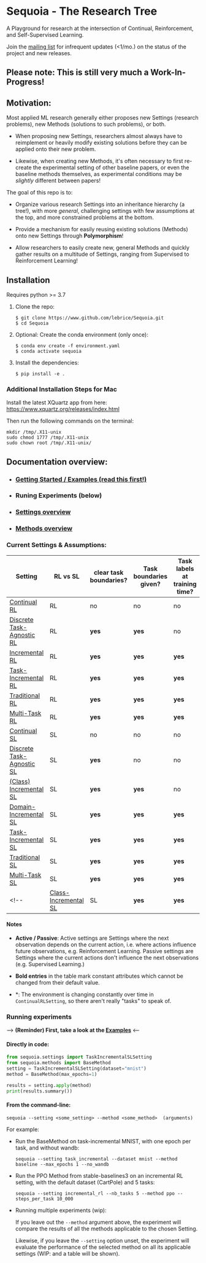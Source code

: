 # Sequoia - The Research Tree 

A Playground for research at the intersection of Continual, Reinforcement, and Self-Supervised Learning.

Join the [mailing list](https://groups.google.com/forum/#!forum/sequoia_research/join) for infrequent updates (<1/mo.) on the status of the project and new releases.

## Please note: This is still very much a Work-In-Progress!

## Motivation:
Most applied ML research generally either proposes new Settings (research problems), new Methods (solutions to such problems), or both.

- When proposing new Settings, researchers almost always have to reimplement or heavily modify existing solutions before they can be applied onto their new problem.

- Likewise, when creating new Methods, it's often necessary to first re-create the experimental setting of other baseline papers, or even the baseline methods themselves, as experimental conditions may be *slightly* different between papers!

The goal of this repo is to:

- Organize various research Settings into an inheritance hierarchy (a tree!), with more *general*, challenging settings with few assumptions at the top, and more constrained problems at the bottom.

- Provide a mechanism for easily reusing existing solutions (Methods) onto new Settings through **Polymorphism**!

- Allow researchers to easily create new, general Methods and quickly gather results on a multitude of Settings, ranging from Supervised to Reinforcement Learning!


## Installation
Requires python >= 3.7

1. Clone the repo:

    ```console
    $ git clone https://www.github.com/lebrice/Sequoia.git
    $ cd Sequoia
    ```

2. Optional: Create the conda environment (only once):

    ```console
    $ conda env create -f environment.yaml
    $ conda activate sequoia
    ```

3. Install the dependencies:

    ```console
    $ pip install -e .
    ```

### Additional Installation Steps for Mac

Install the latest XQuartz app from here: https://www.xquartz.org/releases/index.html

Then run the following commands on the terminal:

```console
mkdir /tmp/.X11-unix 
sudo chmod 1777 /tmp/.X11-unix 
sudo chown root /tmp/.X11-unix/
```

## Documentation overview:
- ### **[Getting Started / Examples (read this first!)](examples/)**
- ### Runing Experiments (below)
- ### [Settings overview](sequoia/settings/)
- ### [Methods overview](sequoia/methods/)


### Current Settings & Assumptions:

| Setting                                                                    | RL vs SL | clear task boundaries? | Task boundaries given? | Task labels at training time? | task labels at test time | Stationary context? | Fixed action space  |
| ------------------------------------------------------------------------   | --       | ---------------------- | ---------------------- | ----------------------------- | ------------------------ | ------------------- | ------------------- |
| [Continual RL](sequoia/settings/rl/continual/setting.py)                   | RL       | no                     | no                     | no                            | no                       | no                  | no(?)               |
| [Discrete Task-Agnostic RL](sequoia/settings/rl/discrete/setting.py)       | RL       | **yes**                | **yes**                | no                            | no                       | no                  | no(?)               |
| [Incremental RL](sequoia/settings/rl/incremental/setting.py)               | RL       | **yes**                | **yes**                | **yes**                       | no                       | no                  | no(?)               |
| [Task-Incremental RL](sequoia/settings/rl/task_incremental/setting.py)     | RL       | **yes**                | **yes**                | **yes**                       | **yes**                  | no                  | no(?)               |
| [Traditional RL](sequoia/settings/rl/task_incremental/setting.py)          | RL       | **yes**                | **yes**                | **yes**                       | no                       | **yes**             | no(?)               |
| [Multi-Task RL](sequoia/settings/rl/task_incremental/setting.py)           | RL       | **yes**                | **yes**                | **yes**                       | **yes**                  | **yes**             | no(?)               |
| [Continual SL](sequoia/settings/sl/continual/setting.py)                   | SL       | no                     | no                     | no                            | no                       | no                  | no                  |
| [Discrete Task-Agnostic SL](sequoia/settings/sl/discrete/setting.py)       | SL       | **yes**                | no                     | no                            | no                       | no                  | no                  |
| [(Class) Incremental SL](sequoia/settings/sl/incremental/setting.py)       | SL       | **yes**                | **yes**                | no                            | no                       | no                  | no                  |
| [Domain-Incremental SL](sequoia/settings/sl/domain_incremental/setting.py) | SL       | **yes**                | **yes**                | **yes**                       | no                       | no                  | **yes**             |
| [Task-Incremental SL](sequoia/settings/sl/task_incremental/setting.py)     | SL       | **yes**                | **yes**                | **yes**                       | **yes**                  | no                  | no                  |
| [Traditional SL](sequoia/settings/sl/traditional/setting.py)               | SL       | **yes**                | **yes**                | **yes**                       | no                       | **yes**             | no                  |
| [Multi-Task SL](sequoia/settings/sl/multi_task/setting.py)                 | SL       | **yes**                | **yes**                | **yes**                       | **yes**                  | **yes**             | no                  |
<!-- | [Class-Incremental SL](sequoia/settings/sl/class_incremental/setting.py)   | SL       | **yes**                | **yes**                | no                            | no                       | no                  | -->

#### Notes

- **Active / Passive**:
    Active settings are Settings where the next observation depends on the current action, i.e. where actions influence future observations, e.g. Reinforcement Learning.
    Passive settings are Settings where the current actions don't influence the next observations (e.g. Supervised Learning.)

- **Bold entries** in the table mark constant attributes which cannot be
   changed from their default value.

- \*: The environment is changing constantly over time in `ContinualRLSetting`, so
    there aren't really "tasks" to speak of.



### Running experiments

--> **(Reminder) First, take a look at the [Examples](/examples)** <--

#### Directly in code:

```python
from sequoia.settings import TaskIncrementalSLSetting
from sequoia.methods import BaseMethod
setting = TaskIncrementalSLSetting(dataset="mnist")
method = BaseMethod(max_epochs=1)

results = setting.apply(method)
print(results.summary())
```

#### From the command-line:
```console
sequoia --setting <some_setting> --method <some_method>  (arguments)
```
For example:
- Run the BaseMethod on task-incremental MNIST, with one epoch per task, and without wandb:
    ```console
    sequoia --setting task_incremental --dataset mnist --method baseline --max_epochs 1 --no_wandb
    ```
- Run the PPO Method from stable-baselines3 on an incremental RL setting, with the default dataset (CartPole) and 5 tasks: 
    ```console
    sequoia --setting incremental_rl --nb_tasks 5 --method ppo --steps_per_task 10_000
    ```

- Running multiple experiments (wip):

    If you leave out the `--method` argument above, the experiment will compare the results of all the methods applicable to the chosen Setting.

    Likewise, if you leave the `--setting` option unset, the experiment will evaluate the performance of the selected method on all its applicable settings (WIP: and a table will be shown).

